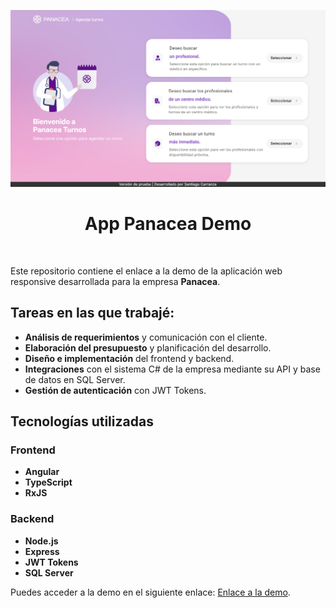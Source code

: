 <p align="center">
  <img src="https://github.com/santiagocarranz-a/app-panacea-demo/blob/main/img.png" alt="imagen de presentación del sitio web"/>
</p>

<h1 align="center">App Panacea Demo</h1>
<br>

Este repositorio contiene el enlace a la demo de la aplicación web responsive desarrollada para la empresa **Panacea**.

## Tareas en las que trabajé:

- **Análisis de requerimientos** y comunicación con el cliente.
- **Elaboración del presupuesto** y planificación del desarrollo.
- **Diseño e implementación** del frontend y backend.
- **Integraciones** con el sistema C# de la empresa mediante su API y base de datos en SQL Server.
- **Gestión de autenticación** con JWT Tokens.

## Tecnologías utilizadas

### Frontend
- **Angular**
- **TypeScript**
- **RxJS**

### Backend
- **Node.js**
- **Express**
- **JWT Tokens**
- **SQL Server**

Puedes acceder a la demo en el siguiente enlace: [Enlace a la demo](https://panaceaweb.santiagocarranza.net.ar/).
